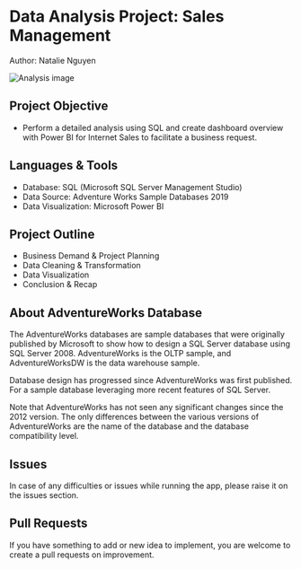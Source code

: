 # Data Analysis Project: Sales Management 

Author: Natalie Nguyen

<img src="https://media.geeksforgeeks.org/wp-content/cdn-uploads/20200908122744/Different-Sources-of-Data-for-Data-Analysis.png" alt="Analysis image" />

## Project Objective

* Perform a detailed analysis using SQL and create dashboard overview with Power BI for Internet Sales to facilitate a business request. 

## Languages & Tools

* Database: SQL (Microsoft SQL Server Management Studio)
* Data Source: Adventure Works Sample Databases 2019
* Data Visualization: Microsoft Power BI

## Project Outline

* Business Demand & Project Planning
* Data Cleaning & Transformation
* Data Visualization
* Conclusion & Recap

## About AdventureWorks Database

The AdventureWorks databases are sample databases that were originally published by Microsoft to show how to design a SQL Server database using SQL Server 2008. AdventureWorks is the OLTP sample, and AdventureWorksDW is the data warehouse sample.

Database design has progressed since AdventureWorks was first published. For a sample database leveraging more recent features of SQL Server.

Note that AdventureWorks has not seen any significant changes since the 2012 version. The only differences between the various versions of AdventureWorks are the name of the database and the database compatibility level. 

## Issues 

In case of any difficulties or issues while running the app, please raise it on the issues section. 

## Pull Requests

If you have something to add or new idea to implement, you are welcome to create a pull requests on improvement.


